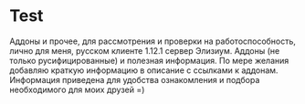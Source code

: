 # Test
Аддоны и прочее, для рассмотрения и проверки на работоспособность, лично для меня, русском клиенте 1.12.1 сервер Элизиум.
Аддоны (не только русифицированные) и полезная информация.
По мере желания добавляю краткую информацию в описание с ссылками к аддонам.
Информация приведена для удобства ознакомления и подбора необходимого для моих друзей =)
